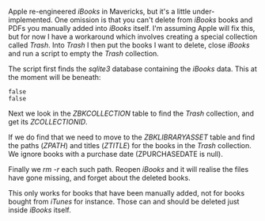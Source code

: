 Apple re-engineered *iBooks* in Mavericks, but it's a little
under-implemented. One omission is that you can't delete from
*iBooks* books and PDFs you manually added into *iBooks*
itself. I'm assuming Apple will fix this, but for now I have a workaround
which involves creating a special collection called *Trash*. Into
*Trash* I then put the books I want to delete, close *iBooks*
and run a script to empty the *Trash* collection.

The script first finds the *sqlite3* database containing the *iBooks*
data. This at the moment will be beneath:

~~~
false
false
~~~
Next we look in the *ZBKCOLLECTION* table to find the *Trash*
collection, and get its *ZCOLLECTIONID*.

If we do find that we need to move to the *ZBKLIBRARYASSET*
table and find the paths (*ZPATH*) and titles (*ZTITLE*)
for the books in the *Trash* collection. We ignore books
with a purchase date (ZPURCHASEDATE is null).

Finally we *rm -r* each such path. Reopen *iBooks* and it
will realise the files have gone missing, and forget about the
deleted books.

This only works for books that have been manually added,
not for books bought from *iTunes* for instance. Those can
and should be deleted just inside *iBooks* itself.
